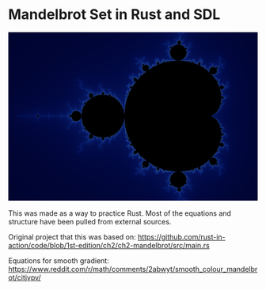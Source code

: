# Mandelbrot Set in Rust and SDL

![Image of Mandelbrot render](https://raw.githubusercontent.com/quot/Rust-Mandelbrot/main/screenshot.png)

This was made as a way to practice Rust. Most of the equations and structure have been pulled from external sources.

Original project that this was based on: https://github.com/rust-in-action/code/blob/1st-edition/ch2/ch2-mandelbrot/src/main.rs

Equations for smooth gradient: https://www.reddit.com/r/math/comments/2abwyt/smooth_colour_mandelbrot/citjvpv/